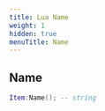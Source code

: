 ```yaml
---
title: Lua Name
weight: 1
hidden: true
menuTitle: Name
---
```

## Name
```lua
Item:Name(); -- string
```